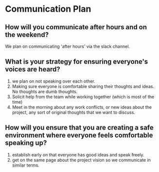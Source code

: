 # Communication Plan

## How will you communicate after hours and on the weekend?
We plan on communicating 'after hours' via the slack channel.

## What is your strategy for ensuring everyone's voices are heard?
1. we plan on not speaking over each other.
2. Making sure everyone is comfortable sharing their thoughts and ideas. No thoughts are dumb thoughts.
3. Solicit help from the team while working together (which is most of the time)
4. Meet in the morning about any work conflicts, or new ideas about the project, any sort of original thoughts that we want to discuss. 

## How will you ensure that you are creating a safe environment where everyone feels comfortable speaking up?
1. establish early on that everyone has good ideas and speak freely. 
2. get on the same page about the project vision so we communicate in similar terms.